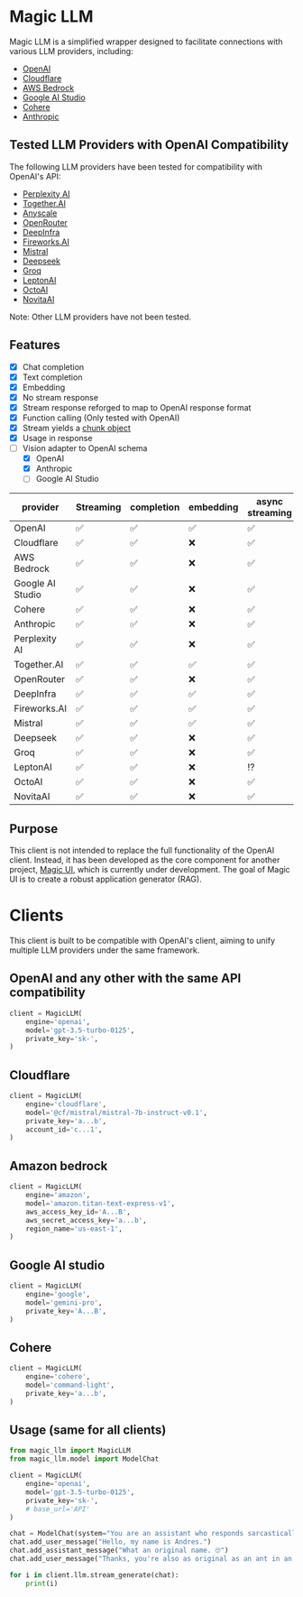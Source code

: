 # Magic LLM

Magic LLM is a simplified wrapper designed to facilitate connections with various LLM providers, including:

- [OpenAI](https://platform.openai.com/docs/api-reference)
- [Cloudflare](https://developers.cloudflare.com/workers-ai/models/text-generation/#responses)
- [AWS Bedrock](https://aws.amazon.com/bedrock/)
- [Google AI Studio](https://ai.google.dev/tutorials/rest_quickstart)
- [Cohere](https://docs.cohere.com/reference/chat)
- [Anthropic](https://docs.anthropic.com/claude/reference/getting-started-with-the-api)

## Tested LLM Providers with OpenAI Compatibility

The following LLM providers have been tested for compatibility with OpenAI's API:

- [Perplexity AI](https://docs.perplexity.ai/reference/post_chat_completions)
- [Together.AI](https://docs.together.ai/docs/openai-api-compatibility)
- [Anyscale](https://docs.endpoints.anyscale.com/examples/work-with-openai)
- [OpenRouter](https://openrouter.ai/docs#requests)
- [DeepInfra](https://deepinfra.com/docs/advanced/openai_api)
- [Fireworks.AI](https://readme.fireworks.ai/reference/createchatcompletion)
- [Mistral](https://docs.mistral.ai/api/#operation/createChatCompletion)
- [Deepseek](https://platform.deepseek.com/docs)
- [Groq](https://console.groq.com/docs/openai)
- [LeptonAI](https://www.lepton.ai/docs/public_models/model_apis)
- [OctoAI](https://octo.ai/docs/text-gen-solution/rest-api)
- [NovitaAI](https://novita.ai/get-started/llm.html)

Note: Other LLM providers have not been tested.

## Features

- [x] Chat completion
- [x] Text completion
- [x] Embedding
- [x] No stream response
- [x] Stream response reforged to map to OpenAI response format
- [x] Function calling (Only tested with OpenAI)
- [x] Stream yields a [chunk object](https://platform.openai.com/docs/api-reference/chat/streaming)
- [x] Usage in response
- [ ] Vision adapter to OpenAI schema
  - [x] OpenAI
  - [x] Anthropic
  - [ ] Google AI Studio

| provider         | Streaming | completion | embedding | async streaming | async completion | async embedding |
|------------------|-----------|------------|-----------|-----------------|------------------|-----------------|
| OpenAI           | ✅         | ✅          | ✅         | ✅               | ✅                | ❌               |
| Cloudflare       | ✅         | ✅          | ❌         | ✅               | ✅                | ❌               |
| AWS Bedrock      | ✅         | ✅          | ❌         | ✅               | ✅                | ❌               |
| Google AI Studio | ✅         | ✅          | ❌         | ✅               | ✅                | ❌               |
| Cohere           | ✅         | ✅          | ❌         | ✅               | ✅                | ❌               |
| Anthropic        | ✅         | ✅          | ❌         | ✅               | ✅                | ❌               |
| Perplexity AI    | ✅         | ✅          | ❌         | ✅               | ✅                | ❌               |
| Together.AI      | ✅         | ✅          | ✅         | ✅               | ✅                | ❌               |
| OpenRouter       | ✅         | ✅          | ❌         | ✅               | ✅                | ❌               |
| DeepInfra        | ✅         | ✅          | ✅         | ✅               | ✅                | ❌               |
| Fireworks.AI     | ✅         | ✅          | ✅         | ✅               | ✅                | ❌               |
| Mistral          | ✅         | ✅          | ✅         | ✅               | ✅                | ❌               |
| Deepseek         | ✅         | ✅          | ❌         | ✅               | ✅                | ❌               |
| Groq             | ✅         | ✅          | ❌         | ✅               | ✅                | ❌               |
| LeptonAI         | ✅         | ✅          | ❌         | ⁉               | ✅                | ❌               |
| OctoAI           | ✅         | ✅          | ❌         | ✅               | ✅                | ❌               |
| NovitaAI         | ✅         | ✅          | ❌         | ✅               | ✅                | ❌               |

## Purpose

This client is not intended to replace the full functionality of the OpenAI client. Instead, it has been developed as
the core component for another project, [Magic UI](https://talk.novus.chat/), which is currently under development. The
goal of Magic UI is to create a robust application generator (RAG).

# Clients

This client is built to be compatible with OpenAI's client, aiming to unify multiple LLM providers under the same
framework.

## OpenAI and any other with the same API compatibility

```python
client = MagicLLM(
    engine='openai',
    model='gpt-3.5-turbo-0125',
    private_key='sk-',
)
```

## Cloudflare

```python
client = MagicLLM(
    engine='cloudflare',
    model='@cf/mistral/mistral-7b-instruct-v0.1',
    private_key='a...b',
    account_id='c...1',
)
```

## Amazon bedrock

```python
client = MagicLLM(
    engine='amazon',
    model='amazon.titan-text-express-v1',
    aws_access_key_id='A...B',
    aws_secret_access_key='a...b',
    region_name='us-east-1',
)
```

## Google AI studio

```python
client = MagicLLM(
    engine='google',
    model='gemini-pro',
    private_key='A...B',
)
```

## Cohere

```python
client = MagicLLM(
    engine='cohere',
    model='command-light',
    private_key='a...b',
)
```

## Usage (same for all clients)

```python
from magic_llm import MagicLLM
from magic_llm.model import ModelChat

client = MagicLLM(
    engine='openai',
    model='gpt-3.5-turbo-0125',
    private_key='sk-',
    # base_url='API'
)

chat = ModelChat(system="You are an assistant who responds sarcastically.")
chat.add_user_message("Hello, my name is Andres.")
chat.add_assistant_message("What an original name. 🙄")
chat.add_user_message("Thanks, you're also as original as an ant in an anthill.")

for i in client.llm.stream_generate(chat):
    print(i)
```